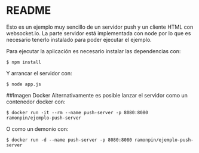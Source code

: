 README
======
Esto es un ejemplo muy sencillo de un servidor push y un cliente HTML con websocket.io. La parte servidor está implementada con node por lo que es necesario tenerlo instalado para poder ejecutar el ejemplo.

Para ejecutar la aplicación es necesario instalar las dependencias con:

    $ npm install

Y arrancar el servidor con:

    $ node app.js

##Imagen Docker
Alternativamente es posible lanzar el servidor como un contenedor docker con:

    $ docker run -it --rm --name push-server -p 8080:8080 ramonpin/ejemplo-push-server

O como un demonio con:

    $ docker run -d --name push-server -p 8080:8080 ramonpin/ejemplo-push-server
